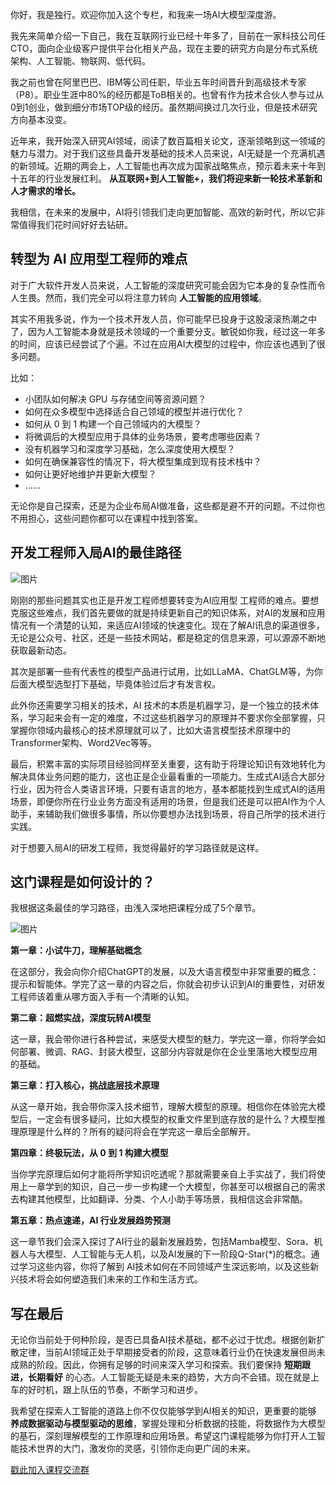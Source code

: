 你好，我是独行。欢迎你加入这个专栏，和我来一场AI大模型深度游。

我先来简单介绍一下自己，我在互联网行业已经十年多了，目前在一家科技公司任CTO，面向企业级客户提供平台化相关产品，现在主要的研究方向是分布式系统架构、人工智能、物联网、低代码。

我之前也曾在阿里巴巴、IBM等公司任职，毕业五年时间晋升到高级技术专家（P8）。职业生涯中80%的经历都是ToB相关的。也曾有作为技术合伙人参与过从0到1创业，做到细分市场TOP级的经历。虽然期间换过几次行业，但是技术研究方向基本没变。

近年来，我开始深入研究AI领域，阅读了数百篇相关论文，逐渐领略到这一领域的魅力与潜力。对于我们这些具备开发基础的技术人员来说，AI无疑是一个充满机遇的新领域。近期的两会上，人工智能也再次成为国家战略焦点，预示着未来十年到十五年的行业发展红利。 **从互联网+到人工智能+，我们将迎来新一轮技术革新和人才需求的增长。**

我相信，在未来的发展中，AI将引领我们走向更加智能、高效的新时代，所以它非常值得我们花时间好好去钻研。

## 转型为 AI 应用型工程师的难点

对于广大软件开发人员来说，人工智能的深度研究可能会因为它本身的复杂性而令人生畏。然而，我们完全可以将注意力转向 **人工智能的应用领域**。

其实不用我多说，作为一个技术开发人员，你可能早已投身于这股滚滚热潮之中了，因为人工智能本身就是技术领域的一个重要分支。敏锐如你我，经过这一年多的时间，应该已经尝试了个遍。不过在应用AI大模型的过程中，你应该也遇到了很多问题。

比如：

- 小团队如何解决 GPU 与存储空间等资源问题？
- 如何在众多模型中选择适合自己领域的模型并进行优化？
- 如何从 0 到 1 构建一个自己领域内的大模型？
- 将微调后的大模型应用于具体的业务场景，要考虑哪些因素？
- 没有机器学习和深度学习基础，怎么深度使用大模型？
- 如何在确保兼容性的情况下，将大模型集成到现有技术栈中？
- 如何让更好地维护并更新大模型？
- ……

无论你是自己探索，还是为企业布局AI做准备，这些都是避不开的问题。不过你也不用担心，这些问题你都可以在课程中找到答案。

## 开发工程师入局AI的最佳路径

![图片](https://static001.geekbang.org/resource/image/d9/bc/d91ab15ed95f87107d6db7b6c2cbb8bc.png?wh=2150x960)

刚刚的那些问题其实也正是开发工程师想要转变为AI应用型 工程师的难点。要想克服这些难点，我们首先要做的就是持续更新自己的知识体系，对AI的发展和应用情况有一个清楚的认知，来适应AI领域的快速变化。现在了解AI讯息的渠道很多，无论是公众号、社区，还是一些技术网站，都是稳定的信息来源，可以源源不断地获取最新动态。

其次是部署一些有代表性的模型产品进行试用，比如LLaMA、ChatGLM等，为你后面大模型选型打下基础，毕竟体验过后才有发言权。

此外你还需要学习相关的技术，AI 技术的本质是机器学习，是一个独立的技术体系，学习起来会有一定的难度，不过这些机器学习的原理并不要求你全部掌握，只掌握你领域内最核心的技术原理就可以了，比如大语言模型技术原理中的Transformer架构、Word2Vec等等。

最后，积累丰富的实际项目经验同样至关重要，这有助于将理论知识有效地转化为解决具体业务问题的能力，这也正是企业最看重的一项能力。生成式AI适合大部分行业，因为符合人类语言环境，只要有语言的地方，基本都能找到生成式AI的适用场景，即便你所在行业业务方面没有适用的场景，但是我们还是可以把AI作为个人助手，来辅助我们做很多事情，所以你要想办法找到场景，将自己所学的技术进行实践。

对于想要入局AI的研发工程师，我觉得最好的学习路径就是这样。

## 这门课程是如何设计的？

我根据这条最佳的学习路径，由浅入深地把课程分成了5个章节。

![图片](https://static001.geekbang.org/resource/image/b7/4d/b777de01679ab8019c1157731411574d.jpg?wh=4542x2272)

**第一章：小试牛刀，理解基础概念**

在这部分，我会向你介绍ChatGPT的发展，以及大语言模型中非常重要的概念：提示和智能体。学完了这一章的内容之后，你就会初步认识到AI的重要性，对研发工程师该着重从哪方面入手有一个清晰的认知。

**第二章：超燃实战，深度玩转AI模型**

这一章，我会带你进行各种尝试，来感受大模型的魅力，学完这一章，你将学会如何部署、微调、RAG、封装大模型，这部分内容就是你在企业里落地大模型应用的基础。

**第三章：打入核心，挑战底层技术原理**

从这一章开始，我会带你深入技术细节，理解大模型的原理。相信你在体验完大模型后，一定会有很多疑问，比如大模型的权重文件里到底存放的是什么？大模型推理原理是什么样的？所有的疑问将会在学完这一章后全部解开。

**第四章：终极玩法，从 0 到 1 构建大模型**

当你学完原理后如何才能将所学知识吃透呢？那就需要亲自上手实战了，我们将使用上一章学到的知识，自己一步一步构建一个大模型，你甚至可以根据自己的需求去构建其他模型，比如翻译、分类、个人小助手等场景，我相信这会非常酷。

**第五章：热点速递，AI 行业发展趋势预测**

这一章节我们会深入探讨了AI行业的最新发展趋势，包括Mamba模型、Sora、机器人与大模型、人工智能与无人机，以及AI发展的下一阶段Q-Star(\*)的概念。通过学习这些内容，你将了解到 AI技术如何在不同领域产生深远影响，以及这些新兴技术将会如何塑造我们未来的工作和生活方式。

## 写在最后

无论你当前处于何种阶段，是否已具备AI技术基础，都不必过于忧虑。根据创新扩散定律，当前AI领域正处于早期接受者的阶段，这意味着行业仍在快速发展但尚未成熟的阶段。因此，你拥有足够的时间来深入学习和探索。我们要保持 **短期跟进，长期看好** 的心态。人工智能无疑是未来的趋势，大方向不会错。现在就是上车的好时机，跟上队伍的节奏，不断学习和进步。

我希望在探索人工智能的道路上你不仅仅能够学到AI相关的知识，更重要的能够 **养成数据驱动与模型驱动的思维**，掌握处理和分析数据的技能，将数据作为大模型的基石，深刻理解模型的工作原理和应用场景。希望这门课程能够为你打开人工智能技术世界的大门，激发你的灵感，引领你走向更广阔的未来。

[戳此加入课程交流群](https://jinshuju.net/f/D8y8pw)